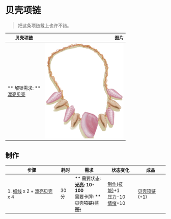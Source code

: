 # 贝壳项链  
> 把这条项链戴上也许不错。  
  
  贝壳项链  |   图片   
 ----  |  ----:   
 ** 解锁需求: **<br>[漂亮贝壳](SeashellsPretty.md)  |  <img decoding="async" src="Sprite/SeashellNecklace.png" href="a.md" style="max-width:300px;max-height:300px;">   
  
## 制作  
步骤  |  耗时  |  需求  |  状态变化  |  成品  
----  |  ----  |  ----  |  ----  |  ----  
1. [细线](CordFiber.md) x 2 + [漂亮贝壳](SeashellsPretty.md) x 4  |  30分  |  ** 需要状态: **<br>[光亮](Light.md): 10-100<br>** 需要卡牌: **<br>~~[贝壳项链(蓝图)](Bp_SeashellNecklace.md)~~  |  [制作(技能)](Skill_Crafting.md)+1<br>[压力](Stress.md)-10<br>[情绪](Morale.md)+10  |  [贝壳项链](SeashellNecklace.md)(+1)  


<script>document.title="贝壳项链 - 卡牌生存百科 Card Survival Wiki";</script>